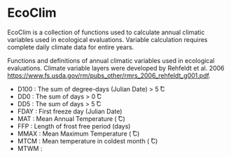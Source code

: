 # EcoClim

EcoClim is a collection of functions used to calculate annual climatic variables used in ecological evaluations.  Variable calculation requires complete daily climate data for entire years.  

Functions and definitions of annual climatic variables used in ecological evaluations. Climate variable layers were developed by Rehfeldt et al. 2006 <https://www.fs.usda.gov/rm/pubs_other/rmrs_2006_rehfeldt_g001.pdf>. 

- D100 :   The sum of degree-days (Julian Date) > 5  ̊C 
- DD0  :   The sum of days > 0 ̊C 
- DD5  :   The sum of days > 5 ̊C
- FDAY :   First freeze day (Julian Date)
- MAT  :   Mean Annual Temperature ( ̊C)
- FFP  :   Length of frost free period (days)
- MMAX :   Mean Maximum Temperature ( ̊C)
- MTCM :   Mean temperature in coldest month ( ̊C)
- MTWM :   
